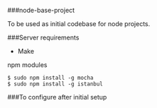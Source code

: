 ###node-base-project

To be used as initial codebase for node projects.

###Server requirements

- Make

npm modules
```
$ sudo npm install -g mocha
$ sudo npm install -g istanbul
```


###To configure after initial setup


